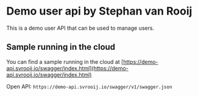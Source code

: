 # Demo user api by Stephan van Rooij

This is a demo user API that can be used to manage users.

## Sample running in the cloud

You can find a sample running in the cloud at [https://demo-api.svrooij.io/swagger/index.html](https://demo-api.svrooij.io/swagger/index.html)

Open API: `https://demo-api.svrooij.io/swagger/v1/swagger.json`
